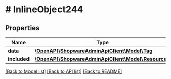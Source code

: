 # # InlineObject244

## Properties

Name | Type | Description | Notes
------------ | ------------- | ------------- | -------------
**data** | [**\OpenAPI\ShopwareAdminApiClient\Model\Tag**](Tag.md) |  | [optional]
**included** | [**\OpenAPI\ShopwareAdminApiClient\Model\Resource[]**](Resource.md) |  | [optional]

[[Back to Model list]](../../README.md#models) [[Back to API list]](../../README.md#endpoints) [[Back to README]](../../README.md)

